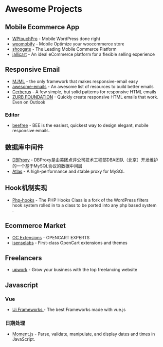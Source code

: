 # Awesome Projects

## Mobile Ecommerce App

* [WPtouchPro](https://www.wptouch.com/) - Mobile WordPress done right
* [woomobify](https://www.woomobify.com/) - Mobile Optimize your woocommerce store
* [shopgate](https://www.shopgate.com/en) - The Leading Mobile Commerce Platform
* [jallicart](https://www.jallicart.com/) - An ideal eCommerce platform for a flexible selling experience

## Responsive Email

* [MJML](https://mjml.io/) - the only framework that makes responsive-email easy
* [awesome-emails](https://github.com/jonathandion/awesome-emails) - An awesome list of resources to build better emails
* [Cerberus](http://tedgoas.github.io/Cerberus/) - A few simple, but solid patterns for responsive HTML emails
* [ZURB FOUNDATION](https://foundation.zurb.com/emails) - Quickly create responsive HTML emails that work. Even on Outlook

### Editor

* [beefree](https://beefree.io) - BEE is the easiest, quickest way to design elegant, mobile responsive emails. 


## 数据库中间件

* [DBProxy](https://github.com/Meituan-Dianping/DBProxy) - DBProxy是由美团点评公司技术工程部DBA团队（北京）开发维护的一个基于MySQL协议的数据中间层
* [Atlas](https://github.com/Qihoo360/Atlas) - A high-performance and stable proxy for MySQL

## Hook机制实现

* [Php-hooks](http://bainternet.github.io/PHP-Hooks/) - The PHP Hooks Class is a fork of the WordPress filters hook system rolled in to a class to be ported into any php based system .

## Ecommerce Market

* [OC Extensions](https://www.oc-extensions.com/) - OPENCART EXPERTS 
* [isenselabs](https://isenselabs.com/) - First-class OpenCart extensions and themes

## Freelancers

* [upwork](https://www.upwork.com/) - Grow your business with the top freelancing website

## Javascript

### Vue

* [Ui Frameworks ](https://madewithvuejs.com/frameworks) - The best Frameworks made with vue.js

### 日期处理

* [Moment.js](https://momentjs.com/docs/) - Parse, validate, manipulate, and display dates and times in JavaScript.




